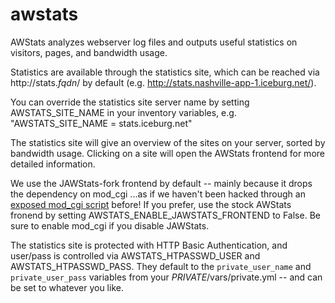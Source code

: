 awstats
=======

AWStats analyzes webserver log files and outputs useful statistics on
visitors, pages, and bandwidth usage.

Statistics are available through the statistics site, which can be
reached via http://stats._fqdn_/ by default (e.g. http://stats.nashville-app-1.iceburg.net/).

You can override the statistics site server name by setting AWSTATS_SITE_NAME
in your inventory variables, e.g. "AWSTATS_SITE_NAME = stats.iceburg.net"

The statistics site will give an overview of the sites on your server,
sorted by bandwidth usage. Clicking on a site will open the AWStats 
frontend for more detailed information. 

We use the JAWStats-fork frontend by default -- mainly because it drops the
dependency on mod_cgi ...as if we haven't been hacked through an [exposed mod_cgi script](http://archive09.linux.com/feature/113974) before!
If you prefer, use the stock AWStats fronend by setting 
AWSTATS_ENABLE_JAWSTATS_FRONTEND to False. Be sure to enable mod_cgi 
if you disable JAWStats. 

The statistics site is protected with HTTP Basic Authentication, and user/pass 
is controlled via AWSTATS_HTPASSWD_USER and AWSTATS_HTPASSWD_PASS. They default
to the `private_user_name` and `private_user_pass` variables from your
_PRIVATE_/vars/private.yml -- and can be set to whatever you like.


